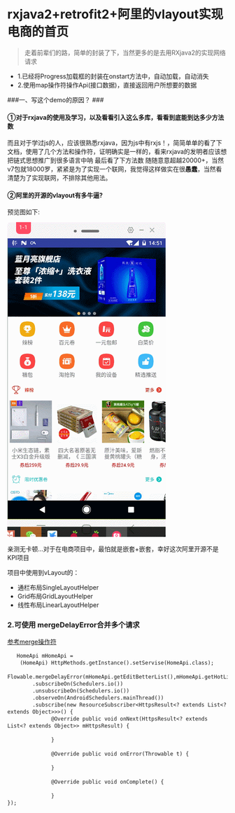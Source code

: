 # rxjava2+retrofit2+阿里的vlayout实现电商的首页

> 走着前辈们的路，简单的封装了下，当然更多的是去用RXjava2的实现网络请求



- 1.已经将Progress加载框的封装在onstart方法中，自动加载，自动消失
- 2.使用map操作符操作Api(接口数据)，直接返回用户所想要的数据


###一、写这个demo的原因？ ###

#### ①对于rxjava的使用及学习，以及看看引入这么多库，看看到底能到达多少方法数 ####

而且对于学过js的人，应该很熟悉rxjava，因为js中有rxjs！，简简单单的看了下文档，使用了几个方法和操作符，证明确实是一样的，看来rxjava的发明者应该想把链式思想推广到很多语言中呐
最后看了下方法数
随随意意超越20000+，当然v7包就18000罗，紧紧是为了实现一个联网，我觉得这样做实在很**愚蠢**，当然看清楚为了实现联网，不排除其他用法。


#### ②阿里的开源的vlayout有多牛逼? ####
预览图如下:

<Img src="https://raw.githubusercontent.com/dicallc/XXStudy/master/file/GIF.gif"></Img>


亲测无卡顿...对于在电商项目中，最怕就是嵌套+嵌套，幸好这次阿里开源不是KPI项目

项目中使用到vLayout的：

- 通栏布局SingleLayoutHelper
- Grid布局GridLayoutHelper
- 线性布局LinearLayoutHelper

### 2.可使用 mergeDelayError合并多个请求 ###

[参考merge操作符](http://www.jianshu.com/p/9496bf8851d3)

       HomeApi mHomeApi =
	    (HomeApi) HttpMethods.getInstance().setServise(HomeApi.class);
	    Flowable.mergeDelayError(mHomeApi.getEditBetterList(),mHomeApi.getHotList())
		    .subscribeOn(Schedulers.io())
		    .unsubscribeOn(Schedulers.io())
		    .observeOn(AndroidSchedulers.mainThread())
		    .subscribe(new ResourceSubscriber<HttpsResult<? extends List<? extends Object>>>() {
			      @Override public void onNext(HttpsResult<? extends List<? extends Object>> mHttpsResult) {
			    
			      }
			    
			      @Override public void onError(Throwable t) {
			    
			      }
			    
			      @Override public void onComplete() {
			    
			      }
    });